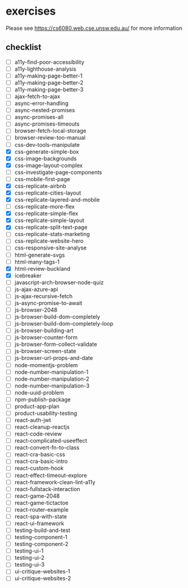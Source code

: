 # exercises

Please see https://cs6080.web.cse.unsw.edu.au/ for more information

## checklist

- [ ] a11y-find-poor-accessibility
- [ ] a11y-lighthouse-analysis
- [ ] a11y-making-page-better-1
- [ ] a11y-making-page-better-2
- [ ] a11y-making-page-better-3
- [ ] ajax-fetch-to-ajax
- [ ] async-error-handling
- [ ] async-nested-promises
- [ ] async-promises-all
- [ ] async-promises-timeouts
- [ ] browser-fetch-local-storage
- [ ] browser-review-too-manual
- [ ] css-dev-tools-manipulate
- [x] css-generate-simple-box
- [x] css-image-backgrounds
- [x] css-image-layout-complex
- [ ] css-investigate-page-components
- [ ] css-mobile-first-page
- [x] css-replicate-airbnb
- [x] css-replicate-cities-layout
- [x] css-replicate-layered-and-mobile
- [ ] css-replicate-more-flex
- [x] css-replicate-simple-flex
- [x] css-replicate-simple-layout
- [x] css-replicate-split-text-page
- [ ] css-replicate-stats-marketing
- [ ] css-replicate-website-hero
- [ ] css-responsive-site-analyse
- [ ] html-generate-svgs
- [ ] html-many-tags-1
- [x] html-review-buckland
- [x] icebreaker
- [ ] javascript-arch-browser-node-quiz
- [ ] js-ajax-azure-api
- [ ] js-ajax-recursive-fetch
- [ ] js-async-promise-to-await
- [ ] js-browser-2048
- [ ] js-browser-build-dom-completely
- [ ] js-browser-build-dom-completely-loop
- [ ] js-browser-building-art
- [ ] js-browser-counter-form
- [ ] js-browser-form-collect-validate
- [ ] js-browser-screen-state
- [ ] js-browser-url-props-and-date
- [ ] node-momentjs-problem
- [ ] node-number-manipulation-1
- [ ] node-number-manipulation-2
- [ ] node-number-manipulation-3
- [ ] node-uuid-problem
- [ ] npm-publish-package
- [ ] product-app-plan
- [ ] product-usability-testing
- [ ] react-auth-jwt
- [ ] react-cleanup-reactjs
- [ ] react-code-review
- [ ] react-complicated-useeffect
- [ ] react-convert-fn-to-class
- [ ] react-cra-basic-css
- [ ] react-cra-basic-intro
- [ ] react-custom-hook
- [ ] react-effect-timeout-explore
- [ ] react-framework-clean-lint-a11y
- [ ] react-fullstack-interaction
- [ ] react-game-2048
- [ ] react-game-tictactoe
- [ ] react-router-example
- [ ] react-spa-with-state
- [ ] react-ui-framework
- [ ] testing-build-and-test
- [ ] testing-component-1
- [ ] testing-component-2
- [ ] testing-ui-1
- [ ] testing-ui-2
- [ ] testing-ui-3
- [ ] ui-critique-websites-1
- [ ] ui-critique-websites-2

